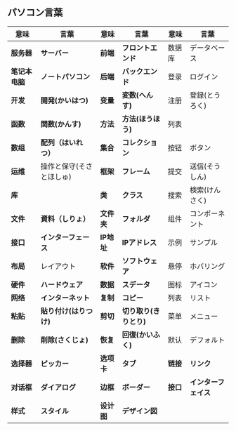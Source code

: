 ## パソコン言葉

| 意味           | 言葉                     | 意味       | 言葉                   | 意味     | 言葉                 |
| -------------- | ------------------------ | ---------- | ---------------------- | -------- | -------------------- |
| **服务器**     | **サーバー**             | **前端**   | **フロントエンド**     | 数据库   | データベース         |
| **笔记本电脑** | **ノートパソコン**       | **后端**   | **バックエンド**       | 登录     | ログイン             |
| **开发**       | **開発(かいはつ)**       | **变量**   | **変数(へんす)**       | 注册     | 登録(とうろく)       |
| **函数**       | **関数(かんす)**         | **方法**   | **方法(ほうほう)**     | 列表     |                      |
| **数组**       | **配列（はいれつ）**     | **集合**   | **コレクション**       | 按钮     | ボタン               |
| **运维**       | 操作と保守(そさとほしゅ) | **框架**   | **フレーム**           | 提交     | 送信(そうしん)       |
| **库**         |                          | **类**     | **クラス**             | 搜索     | 検索(けんさく)       |
| **文件**       | **資料（しりょ）**       | **文件夹** | **フォルダ**           | 组件     | コンポーネント       |
| **接口**       | **インターフェース**     | **IP地址** | **IPアドレス**         | 示例     | サンプル             |
| **布局**       | レイアウト               | **软件**   | **ソフトウェア**       | 悬停     | ホバリング           |
| **硬件**       | **ハードウェア**         | **数据**   | **スデータ**           | 图标     | アイコン             |
| **网络**       | **インターネット**       | **复制**   | **コピー**             | 列表     | リスト               |
| **粘贴**       | **貼り付け(はりつけ)**   | **剪切**   | **切り取り(きりとり)** | 菜单     | メニュー             |
| **删除**       | **削除(さくじょ)**       | **恢复**   | **回復(かいふく)**     | 默认     | デフォルト           |
| **选择器**     | **ピッカー**             | **选项卡** | **タブ**               | **链接** | **リンク**           |
| **对话框**     | **ダイアログ**           | **边框**   | **ボーダー**           | **接口** | **インターフェイス** |
| **样式**       | **スタイル**             | **设计图** | **デザイン図**         |          |                      |

